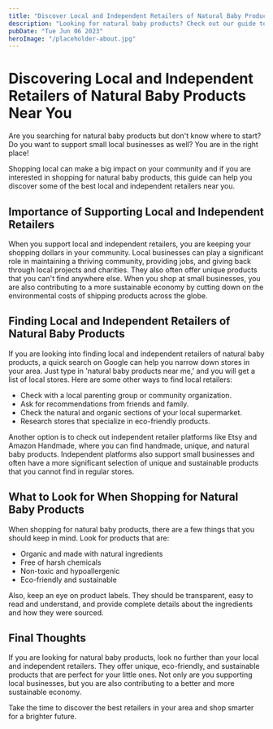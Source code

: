 ```yaml
---
title: "Discover Local and Independent Retailers of Natural Baby Products Near You - Find Local Natural Baby Product Retailers"
description: "Looking for natural baby products? Check out our guide to finding local and independent retailers near you. Explore the best natural baby products and support your local businesses!"
pubDate: "Tue Jun 06 2023"
heroImage: "/placeholder-about.jpg"
---
```


# Discovering Local and Independent Retailers of Natural Baby Products Near You

Are you searching for natural baby products but don&#39;t know where to start? Do you want to support small local businesses as well? You are in the right place! 

Shopping local can make a big impact on your community and if you are interested in shopping for natural baby products, this guide can help you discover some of the best local and independent retailers near you. 

## Importance of Supporting Local and Independent Retailers

When you support local and independent retailers, you are keeping your shopping dollars in your community. Local businesses can play a significant role in maintaining a thriving community, providing jobs, and giving back through local projects and charities. They also often offer unique products that you can&#39;t find anywhere else. When you shop at small businesses, you are also contributing to a more sustainable economy by cutting down on the environmental costs of shipping products across the globe.

## Finding Local and Independent Retailers of Natural Baby Products

If you are looking into finding local and independent retailers of natural baby products, a quick search on Google can help you narrow down stores in your area. Just type in &#39;natural baby products near me,&#39; and you will get a list of local stores. Here are some other ways to find local retailers:

* Check with a local parenting group or community organization.
* Ask for recommendations from friends and family.
* Check the natural and organic sections of your local supermarket.
* Research stores that specialize in eco-friendly products.

Another option is to check out independent retailer platforms like Etsy and Amazon Handmade, where you can find handmade, unique, and natural baby products. Independent platforms also support small businesses and often have a more significant selection of unique and sustainable products that you cannot find in regular stores.

## What to Look for When Shopping for Natural Baby Products

When shopping for natural baby products, there are a few things that you should keep in mind. Look for products that are:

* Organic and made with natural ingredients
* Free of harsh chemicals
* Non-toxic and hypoallergenic
* Eco-friendly and sustainable

Also, keep an eye on product labels. They should be transparent, easy to read and understand, and provide complete details about the ingredients and how they were sourced.

## Final Thoughts

If you are looking for natural baby products, look no further than your local and independent retailers. They offer unique, eco-friendly, and sustainable products that are perfect for your little ones. Not only are you supporting local businesses, but you are also contributing to a better and more sustainable economy. 

Take the time to discover the best retailers in your area and shop smarter for a brighter future.